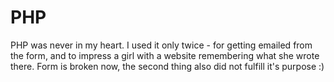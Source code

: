 # PHP
PHP was never in my heart. I used it only twice - for getting emailed from the form, and to impress a girl with a website remembering what she wrote there. Form is broken now, the second thing also did not fulfill it's purpose :)
